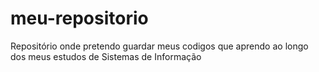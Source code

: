 # meu-repositorio
Repositório onde pretendo guardar meus codigos que aprendo ao longo dos meus estudos de Sistemas de Informação
